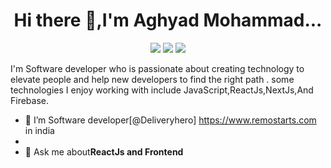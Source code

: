 <h1 align="center">Hi there 👋,I'm Aghyad Mohammad...</h1> 

<p align="center">
  <a href="https://www.facebook.com/aghyad.mohammad.1"><img src="https://img.shields.io/badge/Facebook-blue?logo=facebook
"/></a>
  <a href="https://www.linkedin.com/in/aghyad-mohammad"><img src="https://img.shields.io/badge/LinkedIn-blue?logo=Linkedin
"/></a>
  <a href="https://www.instagram.com/aghyadmoh"><img src="https://img.shields.io/badge/Instagram-white?logo=instagram
"/></a>
</p>
I'm Software developer who is passionate about creating technology to elevate people and help new developers to find the right path .
some technologies I enjoy working with include JavaScript,ReactJs,NextJs,And Firebase.

- 🔭 I’m Software developer[@Deliveryhero] https://www.remostarts.com in india
- 
- 💬 Ask me about**ReactJs and Frontend**
<!--
**Aghyad92/Aghyad92** is a ✨ _special_ ✨ repository because its `README.md` (this file) appears on your GitHub profile.

Here are some ideas to get you started:

- 🔭 I’m currently working on ...
- 🌱 I’m currently learning ...
- 👯 I’m looking to collaborate on ...
- 🤔 I’m looking for help with ...
- 💬 Ask me about ...
- 📫 How to reach me: ...
- 😄 Pronouns: ...
- ⚡ Fun fact: ...
-->
